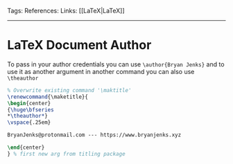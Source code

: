 Tags: 
References: 
Links: [[LaTeX|LaTeX]]

---

# LaTeX Document Author

To pass in your author credentials you can use `\author{Bryan Jenks}` and to use it as another argument in another command you can also use `\theauthor`

```latex
% Overwrite existing command '\maktitle'
\renewcommand{\maketitle}{
\begin{center}
{\huge\bfseries
*\theauthor*}
\vspace{.25em}

BryanJenks@protonmail.com --- https://www.bryanjenks.xyz

\end{center}
} % first new arg from titling package
```
